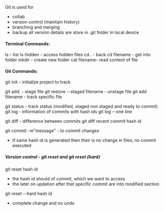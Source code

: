 Git is used for
- collab
- version control (maintain history)
- branching and merging
- backup
all version details are store in .git folder in local device

#### Terminal Commands:
ls - list
ls-hidden - access hidden files
cd.. - back
cd filename - get into folder
mkdir - create new folder
cat filename- read content of file

#### Git Commands:
git init - initialize project to track

git add. - stage file
git restore --staged filename - unstage file
git add filename - track specific file

git status - track status (modified, staged non staged and ready to commit)
git log - information of commits with hash ids
git log --one line

git diff - difference between commits 
git diff recent commit hash id 

git commit -m"message" - to commit changes 
- if same hash id is generated then their is no change in files; no commit executed

##### Version control - git reset and git reset (hard)
git reset hash id
- the hash id should of commit, which we want to access
- the later on updation after that specific commit are into modified section

git reset --hard hash id
- complete change and no undo






